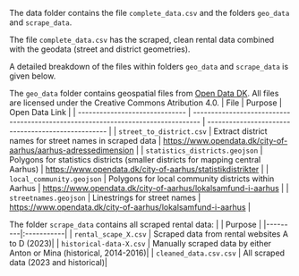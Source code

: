 The data folder contains the file ```complete_data.csv```  and the folders ```geo_data``` and ```scrape_data```. 

The file ```complete_data.csv``` has the scraped, clean rental data combined with the geodata (street and district geometries).


A detailed breakdown of the files within folders ```geo_data``` and ```scrape_data``` is given below.


The ```geo_data``` folder contains geospatial files from [Open Data DK](https://www.opendata.dk/hvad-er-open-data-dk). All files are licensed under the Creative Commons Atribution 4.0. 
| File                           | Purpose                                                                          | Open Data Link                                     |
| ------------------------------ | -------------------------------------------------------------------------------- | -------------------------------------------------- |
| `street_to_district.csv`       | Extract district names for street names in scraped data                          | https://www.opendata.dk/city-of-aarhus/aarhus-adressedimension       |
| `statistics_districts.geojson` | Polygons for statistics districts (smaller districts for mapping central Aarhus) | https://www.opendata.dk/city-of-aarhus/statistikdistrikter |
| `local_community.geojson`      | Polygons for local community districts within Aarhus                             | https://www.opendata.dk/city-of-aarhus/lokalsamfund-i-aarhus    |
| `streetnames.geojson`          | Linestrings for street names                                                    | https://www.opendata.dk/city-of-aarhus/lokalsamfund-i-aarhus    |


The folder ```scrape_data``` contains all scraped rental data:
| | Purpose |
|---------|:-----------|
| ```rental_scape_X.csv``` | Scraped data from rental websites A to D (2023)|
| ```historical-data-X.csv``` | Manually scraped data by either Anton or Mina (historical, 2014-2016)| 
| ```cleaned_data.csv.csv``` | All scraped data (2023 and historical)| 
